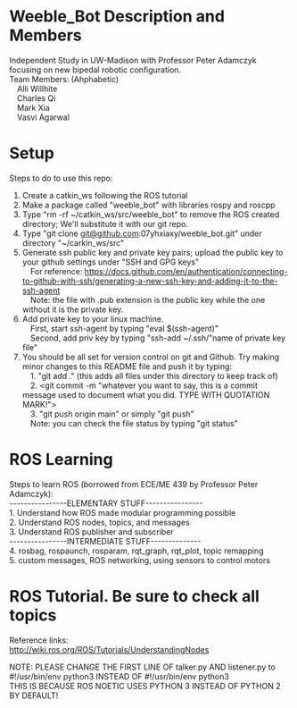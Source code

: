 # Weeble_Bot Description and Members
Independent Study in UW-Madison with Professor Peter Adamczyk focusing on new bipedal robotic configuration.
<br>Team Members: (Ahphabetic)</br>
&emsp;Alli Willhite</br>
&emsp;Charles Qi</br>
&emsp;Mark Xia</br>
&emsp;Vasvi Agarwal</br>
# Setup
Steps to do to use this repo:</br>
1. Create a catkin_ws following the ROS tutorial</br>
2. Make a package called "weeble_bot" with libraries rospy and roscpp</br>
3. Type "rm -rf ~/catkin_ws/src/weeble_bot" to remove the ROS created directory; We'll substitute it with our git repo.</br>
4. Type "git clone git@github.com:07yhxiaxy/weeble_bot.git" under directory "~/carkin_ws/src"</br>
5. Generate ssh public key and private key pairs; upload the public key to your github settings under "SSH and GPG keys"</br>
&emsp;For reference: https://docs.github.com/en/authentication/connecting-to-github-with-ssh/generating-a-new-ssh-key-and-adding-it-to-the-ssh-agent</br>
&emsp;Note: the file with .pub extension is the public key while the one without it is the private key.</br>
6. Add private key to your linux machine.</br>
&emsp;First, start ssh-agent by typing "eval $(ssh-agent)"</br>
&emsp;Second, add priv key by typing "ssh-add ~/.ssh/"name of private key file"</br>
7. You should be all set for version control on git and Github. Try making minor changes to this README file and push it by typing:</br>
&emsp;1. "git add ." (this adds all files under this directory to keep track of)</br>
&emsp;2. <git commit -m "whatever you want to say, this is a commit message used to document what you did. TYPE WITH QUOTATION MARK!"></br>
&emsp;3. "git push origin main" or simply "git push"</br>
&emsp;Note: you can check the file status by typing "git status"</br>
# ROS Learning
Steps to learn ROS (borrowed from ECE/ME 439 by Professor Peter Adamczyk):</br>
	----------------ELEMENTARY STUFF----------------</br>
	1. Understand how ROS made modular programming possible</br>
	2. Understand ROS nodes, topics, and messages</br>
	3. Understand ROS publisher and subscriber</br>
	----------------INTERMEDIATE STUFF--------------</br>
	4. rosbag, rospaunch, rosparam, rqt_graph, rqt_plot, topic remapping</br>
	5. custom messages, ROS networking, using sensors to control motors
# ROS Tutorial. Be sure to check all topics
Reference links:</br>
	http://wiki.ros.org/ROS/Tutorials/UnderstandingNodes</br>
	
NOTE: PLEASE CHANGE THE FIRST LINE OF talker.py AND listener.py to #!/usr/bin/env python3 INSTEAD OF #!/usr/bin/env python3</br>
THIS IS BECAUSE ROS NOETIC USES PYTHON 3 INSTEAD OF PYTHON 2 BY DEFAULT!</br>
